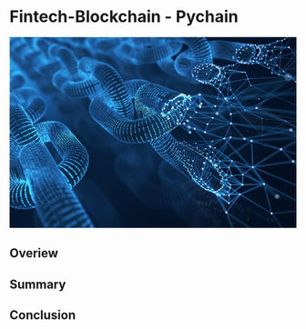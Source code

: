 # Fintech-Blockchain - Pychain

![image](Images/blockchain_image.jpg)

## Overiew 
## Summary
## Conclusion
